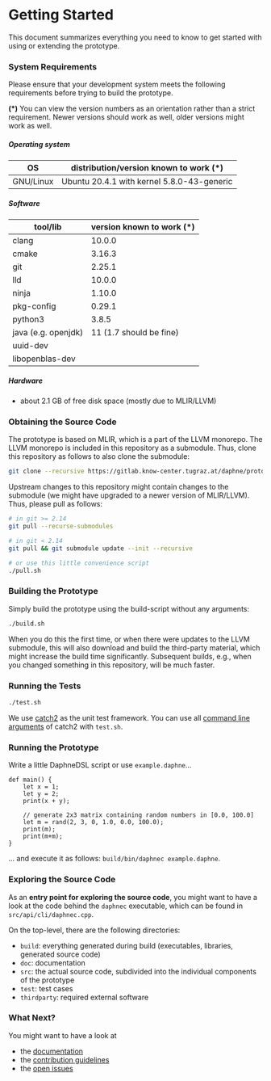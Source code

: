 <!--
Copyright 2021 The DAPHNE Consortium

Licensed under the Apache License, Version 2.0 (the "License");
you may not use this file except in compliance with the License.
You may obtain a copy of the License at

    http://www.apache.org/licenses/LICENSE-2.0

Unless required by applicable law or agreed to in writing, software
distributed under the License is distributed on an "AS IS" BASIS,
WITHOUT WARRANTIES OR CONDITIONS OF ANY KIND, either express or implied.
See the License for the specific language governing permissions and
limitations under the License.
-->

# Getting Started

This document summarizes everything you need to know to get started with using or extending the prototype.

### System Requirements

Please ensure that your development system meets the following requirements before trying to build the prototype.

**(*)**
You can view the version numbers as an orientation rather than a strict requirement.
Newer versions should work as well, older versions might work as well.

##### Operating system

| OS | distribution/version known to work (*) |
| --- | --- |
| GNU/Linux | Ubuntu 20.4.1 with kernel 5.8.0-43-generic |

##### Software

| tool/lib | version known to work (*) |
| ----------- | ----------- |
| clang | 10.0.0 |
| cmake | 3.16.3 |
| git | 2.25.1 |
| lld | 10.0.0 |
| ninja | 1.10.0 |
| pkg-config | 0.29.1 |
| python3 | 3.8.5 |
| java (e.g. openjdk) | 11 (1.7 should be fine) |
| uuid-dev |  |
| libopenblas-dev |  |

##### Hardware

  - about 2.1 GB of free disk space (mostly due to MLIR/LLVM)

### Obtaining the Source Code

The prototype is based on MLIR, which is a part of the LLVM monorepo.
The LLVM monorepo is included in this repository as a submodule.
Thus, clone this repository as follows to also clone the submodule:

```bash
git clone --recursive https://gitlab.know-center.tugraz.at/daphne/prototype.git
```

Upstream changes to this repository might contain changes to the submodule (we might have upgraded to a newer version of MLIR/LLVM).
Thus, please pull as follows:

```bash
# in git >= 2.14
git pull --recurse-submodules

# in git < 2.14
git pull && git submodule update --init --recursive

# or use this little convenience script
./pull.sh
```

### Building the Prototype

Simply build the prototype using the build-script without any arguments:

```bash
./build.sh
```

When you do this the first time, or when there were updates to the LLVM submodule, this will also download and build the third-party material, which might increase the build time significantly.
Subsequent builds, e.g., when you changed something in this repository, will be much faster.

### Running the Tests

```bash
./test.sh
```

We use [catch2](https://github.com/catchorg/Catch2) as the unit test framework. You can use all [command line arguments](https://github.com/catchorg/Catch2/blob/devel/docs/command-line.md#top) of catch2 with `test.sh`.

### Running the Prototype

Write a little DaphneDSL script or use `example.daphne`...

```
def main() {
    let x = 1;
    let y = 2;
    print(x + y);

    // generate 2x3 matrix containing random numbers in [0.0, 100.0]
    let m = rand(2, 3, 0, 1.0, 0.0, 100.0);
    print(m);
    print(m+m);
}
```

... and execute it as follows: `build/bin/daphnec example.daphne`.

### Exploring the Source Code

As an **entry point for exploring the source code**, you might want to have a look at the code behind the `daphnec` executable, which can be found in `src/api/cli/daphnec.cpp`.

On the top-level, there are the following directories:

- `build`: everything generated during build (executables, libraries, generated source code)
- `doc`: documentation
- `src`: the actual source code, subdivided into the individual components of the prototype
- `test`: test cases
- `thirdparty`: required external software

### What Next?

You might want to have a look at
- the [documentation](https://gitlab.know-center.tugraz.at/daphne/prototype/-/tree/master/doc)
- the [contribution guidelines](https://gitlab.know-center.tugraz.at/daphne/prototype/-/blob/master/CONTRIBUTING.md)
- the [open issues](https://gitlab.know-center.tugraz.at/daphne/prototype/-/issues)
